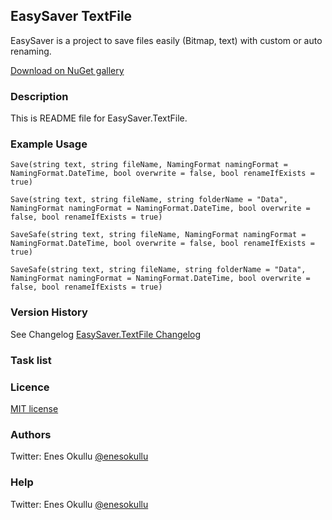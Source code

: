 ## EasySaver TextFile

EasySaver is a project to save files easily (Bitmap, text) with custom or auto renaming.

[Download on NuGet gallery](https://www.nuget.org/packages/EasySaver.TextFile/)

### Description

This is README file for EasySaver.TextFile.

### Example Usage
```
Save(string text, string fileName, NamingFormat namingFormat = NamingFormat.DateTime, bool overwrite = false, bool renameIfExists = true)
```
```
Save(string text, string fileName, string folderName = "Data", NamingFormat namingFormat = NamingFormat.DateTime, bool overwrite = false, bool renameIfExists = true)
```
```
SaveSafe(string text, string fileName, NamingFormat namingFormat = NamingFormat.DateTime, bool overwrite = false, bool renameIfExists = true)
```
```
SaveSafe(string text, string fileName, string folderName = "Data", NamingFormat namingFormat = NamingFormat.DateTime, bool overwrite = false, bool renameIfExists = true)
```

### Version History
See Changelog [EasySaver.TextFile Changelog](https://github.com/meokullu/EasySaver/blob/master/EasySaver.Text/CHANGELOG.md)

### Task list

### Licence
[MIT license](https://github.com/meokullu/EasySaver/blob/master/LICENSE)

### Authors
Twitter: Enes Okullu [@enesokullu](https://twitter.com/EnesOkullu)

### Help
Twitter: Enes Okullu [@enesokullu](https://twitter.com/EnesOkullu)